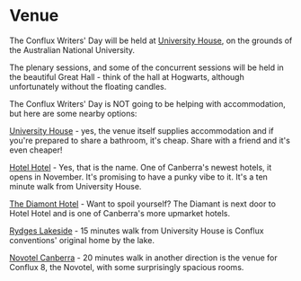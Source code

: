 # Venue

The Conflux Writers' Day will be held at [University House](http://www.anu.edu.au/unihouse/), on the grounds of the Australian National University.

The plenary sessions, and some of the concurrent sessions will be held in the beautiful Great Hall - think of the hall at Hogwarts, although unfortunately without the floating candles.

The Conflux Writers' Day is NOT going to be helping with accommodation, but here are some nearby options:

[University House](http://www.anu.edu.au/unihouse/) - yes, the venue itself supplies accommodation and if you're prepared to share a bathroom, it's cheap. Share with a friend and it's even cheaper!

[Hotel Hotel](http://www.hotel-hotel.com.au/) - Yes, that is the name. One of Canberra's newest hotels, it opens in November. It's promising to have a punky vibe to it. It's a ten minute walk from University House.

[The Diamont Hotel](http://www.8hotels.com/canberra-hotel/diamant-hotel/) - Want to spoil yourself? The Diamant is next door to Hotel Hotel and is one of Canberra's more upmarket hotels.

[Rydges Lakeside](http://www.rydges.com/Canberra) - 15 minutes walk from University House is Conflux conventions' original home by the lake.

[Novotel Canberra](http://novotelcanberra.com.au/) - 20 minutes walk in another direction is the venue for Conflux 8, the Novotel, with some surprisingly spacious rooms.

